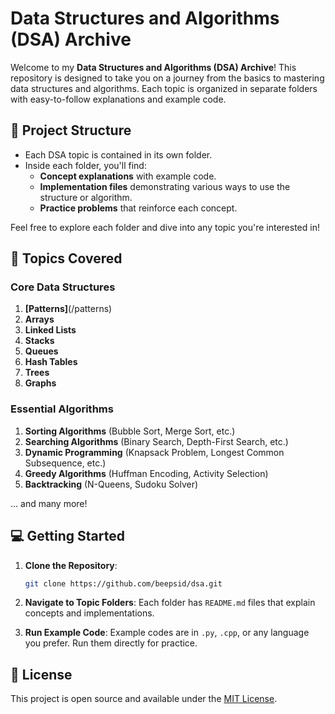 # Data Structures and Algorithms (DSA) Archive

Welcome to my **Data Structures and Algorithms (DSA) Archive**! This repository is designed to take you on a journey from the basics to mastering data structures and algorithms. Each topic is organized in separate folders with easy-to-follow explanations and example code.

## 📌 Project Structure

- Each DSA topic is contained in its own folder.
- Inside each folder, you'll find:
  - **Concept explanations** with example code.
  - **Implementation files** demonstrating various ways to use the structure or algorithm.
  - **Practice problems** that reinforce each concept.
  
Feel free to explore each folder and dive into any topic you're interested in!

## 📁 Topics Covered

### Core Data Structures
1. **[Patterns]**(/patterns)
1. **Arrays**
2. **Linked Lists**
3. **Stacks**
4. **Queues**
5. **Hash Tables**
6. **Trees**
7. **Graphs**

### Essential Algorithms
1. **Sorting Algorithms** (Bubble Sort, Merge Sort, etc.)
2. **Searching Algorithms** (Binary Search, Depth-First Search, etc.)
3. **Dynamic Programming** (Knapsack Problem, Longest Common Subsequence, etc.)
4. **Greedy Algorithms** (Huffman Encoding, Activity Selection)
5. **Backtracking** (N-Queens, Sudoku Solver)

... and many more!

## 💻 Getting Started

1. **Clone the Repository**:
   ```bash
   git clone https://github.com/beepsid/dsa.git

2. **Navigate to Topic Folders**: Each folder has `README.md` files that explain concepts and implementations.

3. **Run Example Code**: Example codes are in `.py`, `.cpp`, or any language you prefer. Run them directly for practice.

## 📜 License
This project is open source and available under the [MIT License](LICENSE).